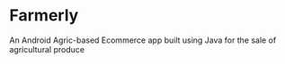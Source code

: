 # Farmerly
An Android Agric-based Ecommerce app built using Java for the sale of agricultural produce
